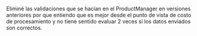 Eliminé las validaciones que se hacían en el ProductManager en versiones anteriores por que entiendo que es mejor desde el punto de vista de costo de procesamiento y no tiene sentido evaluar 2 veces si los datos enviados son correctos.